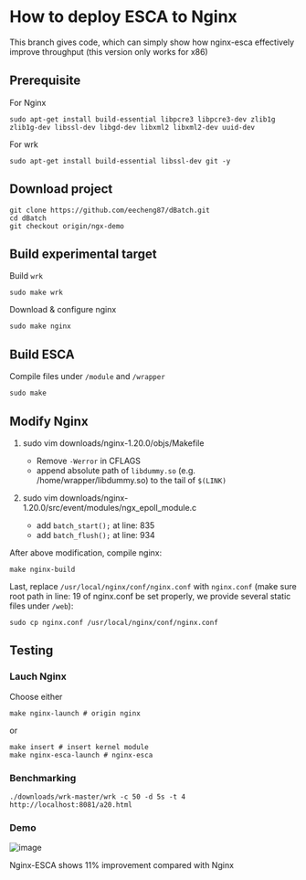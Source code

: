 # How to deploy ESCA to Nginx
This branch gives code, which can simply show how nginx-esca effectively improve throughput (this version only works for x86)

## Prerequisite
For Nginx
```
sudo apt-get install build-essential libpcre3 libpcre3-dev zlib1g zlib1g-dev libssl-dev libgd-dev libxml2 libxml2-dev uuid-dev
```

For wrk
```
sudo apt-get install build-essential libssl-dev git -y
```

## Download project
```
git clone https://github.com/eecheng87/dBatch.git
cd dBatch
git checkout origin/ngx-demo
```

## Build experimental target
Build `wrk`
```
sudo make wrk
```
Download & configure nginx
```
sudo make nginx
```

## Build ESCA
Compile files under `/module` and `/wrapper`
```
sudo make
```


## Modify Nginx
1. sudo vim downloads/nginx-1.20.0/objs/Makefile
    * Remove `-Werror` in CFLAGS
    * append absolute path of `libdummy.so` (e.g. /home/wrapper/libdummy.so) to the tail of `$(LINK)`

2. sudo vim downloads/nginx-1.20.0/src/event/modules/ngx_epoll_module.c
    * add `batch_start();` at line: 835
    * add `batch_flush();` at line: 934

After above modification, compile nginx:
```
make nginx-build
```
Last, replace `/usr/local/nginx/conf/nginx.conf` with `nginx.conf` (make sure root path in line: 19 of nginx.conf be set properly, we provide several static files under `/web`):
```
sudo cp nginx.conf /usr/local/nginx/conf/nginx.conf
```

## Testing

### Lauch Nginx
Choose either
```
make nginx-launch # origin nginx
```
or
```
make insert # insert kernel module
make nginx-esca-launch # nginx-esca
```

### Benchmarking
```
./downloads/wrk-master/wrk -c 50 -d 5s -t 4 http://localhost:8081/a20.html
```
### Demo
![image](https://github.com/eecheng87/dBatch/blob/ngx-demo/demo.gif)

Nginx-ESCA shows 11% improvement compared with Nginx

